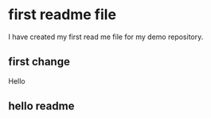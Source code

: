 # first readme file
I have created my first read me file for my demo repository.
## first change
Hello
## hello readme

